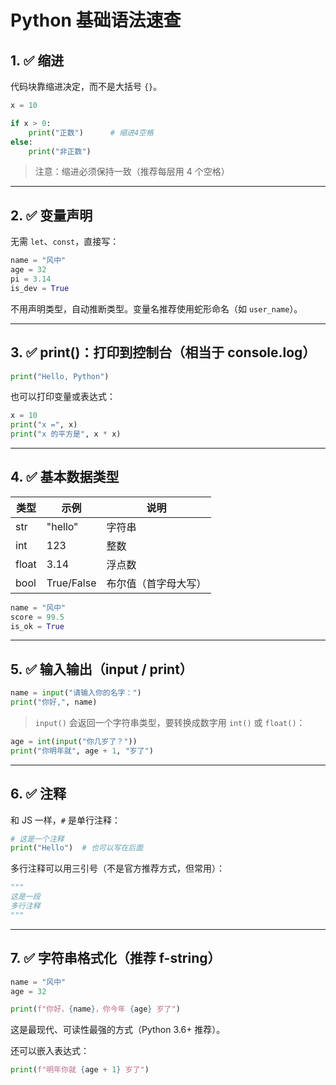 # Python 基础语法速查

## 1. ✅ 缩进

代码块靠缩进决定，而不是大括号 `{}`。

```python
x = 10

if x > 0:
    print("正数")      # 缩进4空格
else:
    print("非正数")
```
> 注意：缩进必须保持一致（推荐每层用 4 个空格）

---

## 2. ✅ 变量声明

无需 `let`、`const`，直接写：

```python
name = "风中"
age = 32
pi = 3.14
is_dev = True
```
不用声明类型，自动推断类型。变量名推荐使用蛇形命名（如 `user_name`）。

---

## 3. ✅ print()：打印到控制台（相当于 console.log）

```python
print("Hello, Python")
```

也可以打印变量或表达式：

```python
x = 10
print("x =", x)
print("x 的平方是", x * x)
```

---

## 4. ✅ 基本数据类型

| 类型   | 示例         | 说明               |
| ------ | ------------ | ------------------ |
| str    | "hello"      | 字符串             |
| int    | 123          | 整数               |
| float  | 3.14         | 浮点数             |
| bool   | True/False   | 布尔值（首字母大写）|

```python
name = "风中"
score = 99.5
is_ok = True
```

---

## 5. ✅ 输入输出（input / print）

```python
name = input("请输入你的名字：")
print("你好,", name)
```

> `input()` 会返回一个字符串类型，要转换成数字用 `int()` 或 `float()`：

```python
age = int(input("你几岁了？"))
print("你明年就", age + 1, "岁了")
```

---

## 6. ✅ 注释

和 JS 一样，`#` 是单行注释：

```python
# 这是一个注释
print("Hello")  # 也可以写在后面
```

多行注释可以用三引号（不是官方推荐方式，但常用）：

```python
"""
这是一段
多行注释
"""
```

---

## 7. ✅ 字符串格式化（推荐 f-string）

```python
name = "风中"
age = 32

print(f"你好，{name}，你今年 {age} 岁了")
```
这是最现代、可读性最强的方式（Python 3.6+ 推荐）。

还可以嵌入表达式：

```python
print(f"明年你就 {age + 1} 岁了")
```